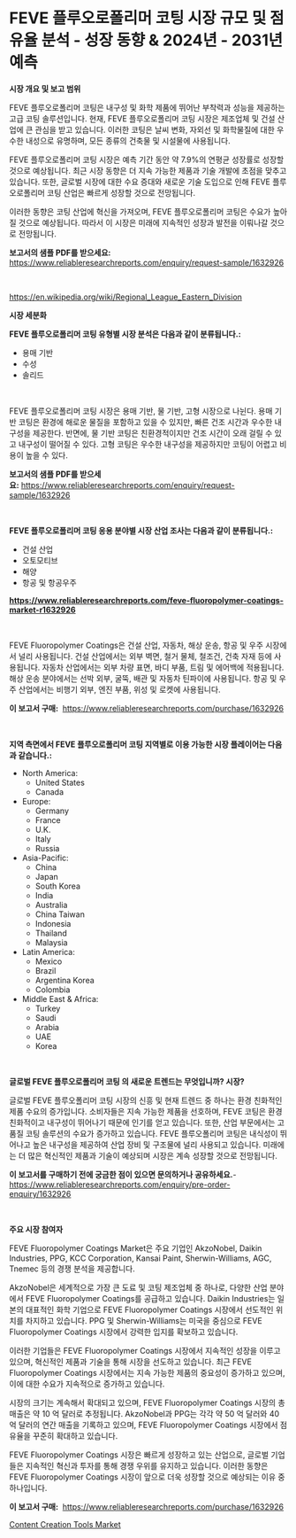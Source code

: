 <p><h1>FEVE 플루오로폴리머 코팅 시장 규모 및 점유율 분석 - 성장 동향 & 2024년 - 2031년 예측</h1></p><p><strong>시장 개요 및 보고 범위</strong></p>
<p><p>FEVE 플루오로폴리머 코팅은 내구성 및 화학 제품에 뛰어난 부착력과 성능을 제공하는 고급 코팅 솔루션입니다. 현재, FEVE 플루오로폴리머 코팅 시장은 제조업체 및 건설 산업에 큰 관심을 받고 있습니다. 이러한 코팅은 날씨 변화, 자외선 및 화학물질에 대한 우수한 내성으로 유명하며, 모든 종류의 건축물 및 시설물에 사용됩니다.</p><p>FEVE 플루오로폴리머 코팅 시장은 예측 기간 동안 약 7.9%의 연평균 성장률로 성장할 것으로 예상됩니다. 최근 시장 동향은 더 지속 가능한 제품과 기술 개발에 초점을 맞추고 있습니다. 또한, 글로벌 시장에 대한 수요 증대와 새로운 기술 도입으로 인해 FEVE 플루오로폴리머 코팅 산업은 빠르게 성장할 것으로 전망됩니다.</p><p>이러한 동향은 코팅 산업에 혁신을 가져오며, FEVE 플루오로폴리머 코팅은 수요가 높아질 것으로 예상됩니다. 따라서 이 시장은 미래에 지속적인 성장과 발전을 이뤄나갈 것으로 전망됩니다.</p></p>
<p><strong>보고서의 샘플 PDF를 받으세요:</strong> <a href="https://www.reliableresearchreports.com/enquiry/request-sample/1632926">https://www.reliableresearchreports.com/enquiry/request-sample/1632926</a></p>
<p>&nbsp;</p>
<p><a href="https://en.wikipedia.org/wiki/Regional_League_Eastern_Division">https://en.wikipedia.org/wiki/Regional_League_Eastern_Division</a></p>
<p><strong>시장 세분화</strong></p>
<p><strong>FEVE 플루오로폴리머 코팅 유형별 시장 분석은 다음과 같이 분류됩니다.:</strong></p>
<p><ul><li>용매 기반</li><li>수성</li><li>솔리드</li></ul></p>
<p>&nbsp;</p>
<p><p>FEVE 플루오로폴리머 코팅 시장은 용매 기반, 물 기반, 고형 시장으로 나뉜다. 용매 기반 코팅은 환경에 해로운 물질을 포함하고 있을 수 있지만, 빠른 건조 시간과 우수한 내구성을 제공한다. 반면에, 물 기반 코팅은 친환경적이지만 건조 시간이 오래 걸릴 수 있고 내구성이 떨어질 수 있다. 고형 코팅은 우수한 내구성을 제공하지만 코팅이 어렵고 비용이 높을 수 있다.</p></p>
<p><strong>보고서의 샘플 PDF를 받으세요:</strong>&nbsp;<a href="https://www.reliableresearchreports.com/enquiry/request-sample/1632926">https://www.reliableresearchreports.com/enquiry/request-sample/1632926</a></p>
<p>&nbsp;</p>
<p><strong> FEVE 플루오로폴리머 코팅 응용 분야별 시장 산업 조사는 다음과 같이 분류됩니다.:</strong></p>
<p><ul><li>건설 산업</li><li>오토모티브</li><li>해양</li><li>항공 및 항공우주</li></ul></p>
<p><strong><a href="https://www.reliableresearchreports.com/feve-fluoropolymer-coatings-market-r1632926">https://www.reliableresearchreports.com/feve-fluoropolymer-coatings-market-r1632926</a></strong></p>
<p>&nbsp;</p>
<p><p>FEVE Fluoropolymer Coatings은 건설 산업, 자동차, 해상 운송, 항공 및 우주 시장에서 널리 사용됩니다. 건설 산업에서는 외부 벽면, 철거 물체, 철조건, 건축 자재 등에 사용됩니다. 자동차 산업에서는 외부 차량 표면, 바디 부품, 트림 및 에어백에 적용됩니다. 해상 운송 분야에서는 선박 외부, 굴뚝, 배관 및 자동차 틴파이에 사용됩니다. 항공 및 우주 산업에서는 비행기 외부, 엔진 부품, 위성 및 로켓에 사용됩니다.</p></p>
<p><strong>이 보고서 구매:</strong>&nbsp; <a href="https://www.reliableresearchreports.com/purchase/1632926">https://www.reliableresearchreports.com/purchase/1632926</a></p>
<p>&nbsp;</p>
<p><strong>지역 측면에서 FEVE 플루오로폴리머 코팅 지역별로 이용 가능한 시장 플레이어는 다음과 같습니다.:</strong></p>
<p><ul>
    <li>
        North America:
        <ul>
            <li>United States</li>
            <li>Canada</li>
        </ul>
    </li>
    <li>
        Europe:
        <ul>
            <li>Germany</li>
            <li>France</li>
            <li>U.K.</li>
            <li>Italy</li>
            <li>Russia</li>
        </ul>
    </li>
    <li>
        Asia-Pacific:
        <ul>
            <li>China</li>
            <li>Japan</li>
            <li>South Korea</li>
            <li>India</li>
            <li>Australia</li>
            <li>China Taiwan</li>
            <li>Indonesia</li>
            <li>Thailand</li>
            <li>Malaysia</li>
        </ul>
    </li>
    <li>
        Latin America:
        <ul>
            <li>Mexico</li>
            <li>Brazil</li>
            <li>Argentina Korea</li>
            <li>Colombia</li>
        </ul>
    </li>
    <li>
        Middle East & Africa:
        <ul>
            <li>Turkey</li>
            <li>Saudi</li>
            <li>Arabia</li>
            <li>UAE</li>
            <li>Korea</li>
        </ul>
    </li>
    </ul></p>
<p>&nbsp;</p>
<p><strong>글로벌 FEVE 플루오로폴리머 코팅 의 새로운 트렌드는 무엇입니까? 시장?</strong></p>
<p><p>글로벌 FEVE 플루오폴리머 코팅 시장의 신흥 및 현재 트렌드 중 하나는 환경 친화적인 제품 수요의 증가입니다. 소비자들은 지속 가능한 제품을 선호하며, FEVE 코팅은 환경 친화적이고 내구성이 뛰어나기 때문에 인기를 얻고 있습니다. 또한, 산업 부문에서는 고품질 코팅 솔루션의 수요가 증가하고 있습니다. FEVE 플루오폴리머 코팅은 내식성이 뛰어나고 높은 내구성을 제공하여 산업 장비 및 구조물에 널리 사용되고 있습니다. 미래에는 더 많은 혁신적인 제품과 기술이 예상되며 시장은 계속 성장할 것으로 전망됩니다.</p></p>
<p><strong>이 보고서를 구매하기 전에 궁금한 점이 있으면 문의하거나 공유하세요.</strong>- <a href="https://www.reliableresearchreports.com/enquiry/pre-order-enquiry/1632926">https://www.reliableresearchreports.com/enquiry/pre-order-enquiry/1632926</a></p>
<p>&nbsp;</p>
<p><strong>주요 시장 참여자</strong></p>
<p><p>FEVE Fluoropolymer Coatings Market은 주요 기업인 AkzoNobel, Daikin Industries, PPG, KCC Corporation, Kansai Paint, Sherwin-Williams, AGC, Tnemec 등의 경쟁 분석을 제공합니다. </p><p>AkzoNobel은 세계적으로 가장 큰 도료 및 코팅 제조업체 중 하나로, 다양한 산업 분야에서 FEVE Fluoropolymer Coatings를 공급하고 있습니다. Daikin Industries는 일본의 대표적인 화학 기업으로 FEVE Fluoropolymer Coatings 시장에서 선도적인 위치를 차지하고 있습니다. PPG 및 Sherwin-Williams는 미국을 중심으로 FEVE Fluoropolymer Coatings 시장에서 강력한 입지를 확보하고 있습니다.</p><p>이러한 기업들은 FEVE Fluoropolymer Coatings 시장에서 지속적인 성장을 이루고 있으며, 혁신적인 제품과 기술을 통해 시장을 선도하고 있습니다. 최근 FEVE Fluoropolymer Coatings 시장에서는 지속 가능한 제품의 중요성이 증가하고 있으며, 이에 대한 수요가 지속적으로 증가하고 있습니다.</p><p>시장의 크기는 계속해서 확대되고 있으며, FEVE Fluoropolymer Coatings 시장의 총 매출은 약 10 억 달러로 추정됩니다. AkzoNobel과 PPG는 각각 약 50 억 달러와 40 억 달러의 연간 매출을 기록하고 있으며, FEVE Fluoropolymer Coatings 시장에서 점유율을 꾸준히 확대하고 있습니다.</p><p>FEVE Fluoropolymer Coatings 시장은 빠르게 성장하고 있는 산업으로, 글로벌 기업들은 지속적인 혁신과 투자를 통해 경쟁 우위를 유지하고 있습니다. 이러한 동향은 FEVE Fluoropolymer Coatings 시장이 앞으로 더욱 성장할 것으로 예상되는 이유 중 하나입니다.</p></p>
<p><strong>이 보고서 구매:</strong>&nbsp;&nbsp;<a href="https://www.reliableresearchreports.com/purchase/1632926">https://www.reliableresearchreports.com/purchase/1632926</a></p>
<p><p><a href="https://github.com/alexxisgm/Market-Research-Report-List-1/blob/main/content-creation-tools-market.md">Content Creation Tools Market</a></p></p>